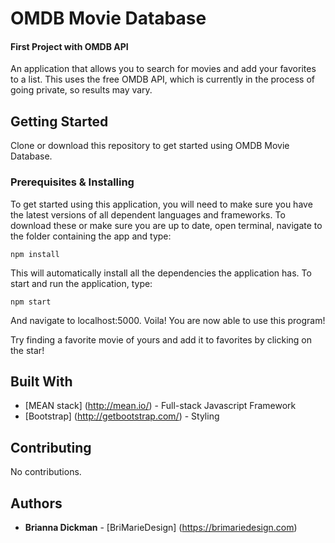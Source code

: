 # OMDB Movie Database
#### First Project with OMDB API

An application that allows you to search for movies and add your favorites to a list. This uses the free OMDB API, which is currently in the process of going private, so results may vary.

## Getting Started

Clone or download this repository to get started using OMDB Movie Database.

### Prerequisites & Installing

To get started using this application, you will need to make sure you have the latest versions of all dependent languages and frameworks. To download these or make sure you are up to date, open terminal, navigate to the folder containing the app and type:

```
npm install
```

This will automatically install all the dependencies the application has. To start and run the application, type:

```
npm start
```

And navigate to localhost:5000. 
Voila! You are now able to use this program!

Try finding a favorite movie of yours and add it to favorites by clicking on the star!

## Built With

* [MEAN stack] (http://mean.io/) - Full-stack Javascript Framework
* [Bootstrap] (http://getbootstrap.com/) - Styling

## Contributing

No contributions.

## Authors

* **Brianna Dickman** - [BriMarieDesign] (https://brimariedesign.com)
